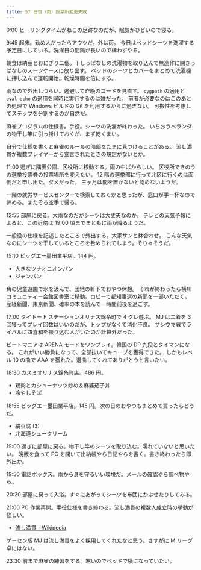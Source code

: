 ```yaml
---
title: 57 日目（雨）投票所変更失敗
---
```


0:00 ヒーリングタイムがねこの足跡なのだが、眠気がひどいので寝る。

9:45 起床。勤め人だったらアウツだ。外は雨。
今日はベッドシーツを洗濯する予定日にしている。洗濯日の間隔が長いので構わずやる。

朝食は納豆とおにぎり二個。干しっぱなしの洗濯物を取り込んで無造作に開きっぱなしのスーツケースに放り出す。
ベッドのシーツとカバーをまとめて洗濯機に押し込んで運転開始。乾燥時間を倍にする。

雨なので外出しづらい。逃避して昨晩のコードを見直す。
`cygpath` の適用と `eval echo` の適用を同時に実行するのは雑だった。
前者が必要なのはこのあとの処理で Windows ビルドの Git を利用するからに過ぎない。
可搬性を考慮してステップを分割するのが自然だ。

麻雀プログラムの仕様書。手役。シーツの洗濯が終わった。
いちおうベランダの物干し竿に引っ掛けておくが、まず乾くまい。

自分で仕様を書くと麻雀のルールの暗部をたまに見つけることがある。
流し満貫が複数プレイヤーから宣言されたときの規定がないとか。

11:00 過ぎに隅田公園、区役所に移動する。雨の中ばからしい。
区役所できのうの選挙投票券の投票場所を変えたい。
12 階の選挙部に行って北区に行くのは面倒だと申し出た。ダメだった。
三ヶ月は間を置かないと認めないようだ。

一階の就労サービスセンターで検索しておくかと思ったが、窓口が手一杯なので諦める。またぞろ空手で帰る。

12:55 部屋に戻る。大雨なのだがシーツは大丈夫なのか。
テレビの天気予報によると、この近傍は 19:00 頃までまともに雨が降るようだ。

一般役の仕様を記述したところで外出する。大家サンと鉢合わせ。
こんな天気なのにシーツを干しているところを咎められてしまう。そりゃそうだ。

15:10 ビッグエー墨田業平店。144 円。

* 大きなツナオニオンパン
* ジャンパン

角の児童遊園で水を汲んで、団地の軒下でおやつ休憩。
それが終わったら横川コミュニティー会館図書室に移動。ロビーで都知事選の新聞を一部いただく。
産経新聞、東京新聞、確率の本を読んで一時間前後を過ごす。

17:00 タイトー F ステーションオリナス錦糸町で 4 クレ遊ぶ。
MJ は二着を 3 回獲ってプレイ回数はいいのだが、トップがなくて消化不良。
サシウマ戦でライバルに四喜和を振り込む人がいたのが計算外だった。

ビートマニアは ARENA モードをワンプレイ。韓国の DP 九段とタイマンになる。
これがいい勝負になって、全部抜いてキューブを獲得できた。
しかもレベル 10 の曲で AAA を獲れた。選曲してくれてありがとうと言いたい。

18:30 カスミオリナス錦糸町店。486 円。

* 鶏肉とカシューナッツ炒め＆麻婆茄子丼
* 冷やしそば

18:55 ビッグエー墨田業平店。145 円。次の日のおやつもまとめて買ったらどうだ。

* 絹豆腐 (3)
* 北海道シュークリーム

19:00 過ぎに部屋に戻る。物干し竿のシーツを取り込む。濡れていないと思いたい。
晩飯を食って PC を開いて出納帳やら日記やらを書く。書き終わったら即外出か。

19:50 電話ボックス。雨から身を守るいい環境だ。メールの確認やら調べ物やら。

20:20 部屋に戻って入浴。すぐにあがってシーツを布団にかぶせたりしてみる。

21:00 PC 作業再開。手役仕様を書き終わる。流し満貫の複数人成立時の挙動が怪しい。

* [流し満貫 - Wikipedia](https://ja.wikipedia.org/wiki/%E6%B5%81%E3%81%97%E6%BA%80%E8%B2%AB)

ゲーセン版 MJ は流し満貫をよく採用してくれたなと思う。さすがに M リーグ卓にはない。

23:30 前まで麻雀の練習をする。寒いのでベッドで横になっていたい。
